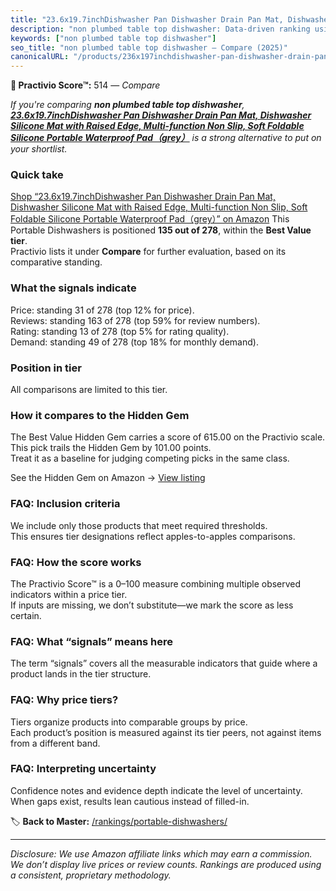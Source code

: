 ```yaml
---
title: "23.6x19.7inchDishwasher Pan Dishwasher Drain Pan Mat, Dishwasher Silicone Mat with Raised Edge, Multi-function Non Slip, Soft Foldable Silicone Portable Waterproof Pad（grey）"
description: "non plumbed table top dishwasher: Data-driven ranking using the Practivio Score™. Positioned by quality, value, demand, findability, momentum."
keywords: ["non plumbed table top dishwasher"]
seo_title: "non plumbed table top dishwasher — Compare (2025)"
canonicalURL: "/products/236x197inchdishwasher-pan-dishwasher-drain-pan-mat-dishwasher-silicone-mat-with-raised-edge-multi-function-non-slip-soft-foldable-silicone-portable-waterproof-padgrey-B0DZXYQYYD/"
---
```


**🛒 Practivio Score™:** 514 — _Compare_


*If you're comparing **non plumbed table top dishwasher**, **[23.6x19.7inchDishwasher Pan Dishwasher Drain Pan Mat, Dishwasher Silicone Mat with Raised Edge, Multi-function Non Slip, Soft Foldable Silicone Portable Waterproof Pad（grey）](https://www.amazon.com/dp/B0DZXYQYYD?tag=practivio-20)** is a strong alternative to put on your shortlist.*
### Quick take
[Shop “23.6x19.7inchDishwasher Pan Dishwasher Drain Pan Mat, Dishwasher Silicone Mat with Raised Edge, Multi-function Non Slip, Soft Foldable Silicone Portable Waterproof Pad（grey）” on Amazon](https://www.amazon.com/dp/B0DZXYQYYD?tag=practivio-20)
This Portable Dishwashers is positioned **135 out of 278**, within the **Best Value tier**.  
Practivio lists it under **Compare** for further evaluation, based on its comparative standing.

### What the signals indicate
Price: standing 31 of 278 (top 12% for price).  
Reviews: standing 163 of 278 (top 59% for review numbers).  
Rating: standing 13 of 278 (top 5% for rating quality).  
Demand: standing 49 of 278 (top 18% for monthly demand).

### Position in tier
All comparisons are limited to this tier.

### How it compares to the Hidden Gem
The Best Value Hidden Gem carries a score of 615.00 on the Practivio scale.  
This pick trails the Hidden Gem by 101.00 points.  
Treat it as a baseline for judging competing picks in the same class.  

See the Hidden Gem on Amazon → [View listing](https://www.amazon.com/dp/B00K8FS5R2?tag=practivio-20)

### FAQ: Inclusion criteria
We include only those products that meet required thresholds.  
This ensures tier designations reflect apples-to-apples comparisons.

### FAQ: How the score works
The Practivio Score™ is a 0–100 measure combining multiple observed indicators within a price tier.  
If inputs are missing, we don’t substitute—we mark the score as less certain.

### FAQ: What “signals” means here
The term “signals” covers all the measurable indicators that guide where a product lands in the tier structure.

### FAQ: Why price tiers?
Tiers organize products into comparable groups by price.  
Each product’s position is measured against its tier peers, not against items from a different band.

### FAQ: Interpreting uncertainty
Confidence notes and evidence depth indicate the level of uncertainty.  
When gaps exist, results lean cautious instead of filled-in.

<!-- Missing template for Compare/CompareWithinPriceClass -->


🏷️ **Back to Master:** [/rankings/portable-dishwashers/](/rankings/portable-dishwashers/)

---
_Disclosure: We use Amazon affiliate links which may earn a commission. We don’t display live prices or review counts. Rankings are produced using a consistent, proprietary methodology._

